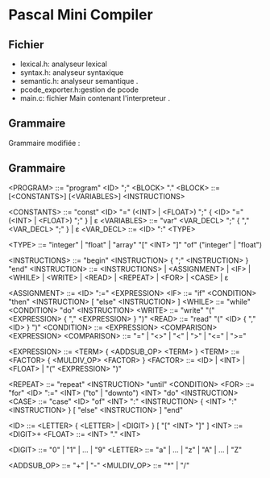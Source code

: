 # Pascal Mini Compiler
 

## Fichier

- lexical.h: analyseur lexical
- syntax.h: analyseur syntaxique 
- semantic.h: analyseur semantique .
- pcode_exporter.h:gestion de pcode 
- main.c: fichier Main contenant l'interpreteur .

## Grammaire

Grammaire modifiée :

## Grammaire


\<PROGRAM\> ::= "program" \<ID\> ";" \<BLOCK\> "."
\<BLOCK\> ::= [\<CONSTANTS\>] [\<VARIABLES\>] \<INSTRUCTIONS\>

\<CONSTANTS> :\:= "const" \<ID\> "=" (\<INT\> | \<FLOAT\>) ";" { \<ID\> "=" (\<INT\> | \<FLOAT\>) ";" } | ε
\<VARIABLES\> ::= "var" \<VAR_DECL\> ";" { "," \<VAR_DECL\> ";" } | ε
\<VAR_DECL\> ::= \<ID\> ":" \<TYPE\>

\<TYPE\> ::= "integer" | "float" | "array" "[" \<INT\> "]" "of" ("integer" | "float")

\<INSTRUCTIONS\> ::= "begin" \<INSTRUCTION\> { ";" \<INSTRUCTION\> } "end"
\<INSTRUCTION\> ::= \<INSTRUCTIONS\> | \<ASSIGNMENT\> | \<IF\> | \<WHILE\> | \<WRITE\> | \<READ\> | \<REPEAT\> | \<FOR\> | \<CASE\> | ε

\<ASSIGNMENT\> ::= \<ID\> ":=" \<EXPRESSION\>
\<IF\> ::= "if" \<CONDITION\> "then" \<INSTRUCTION\> [ "else" \<INSTRUCTION\> ]
\<WHILE\> ::= "while" \<CONDITION\> "do" \<INSTRUCTION\>
\<WRITE\> ::= "write" "(" \<EXPRESSION\> { "," \<EXPRESSION\> } ")"
\<READ\> ::= "read" "(" \<ID\> { "," \<ID\> } ")"
\<CONDITION\> ::= \<EXPRESSION\> \<COMPARISON\> \<EXPRESSION\>
\<COMPARISON\> ::= "=" | "<>" | "<" | ">" | "<=" | ">="

\<EXPRESSION\> ::= \<TERM\> { \<ADDSUB_OP\> \<TERM\> }
\<TERM\> ::= \<FACTOR\> { \<MULDIV_OP\> \<FACTOR\> }
\<FACTOR\> ::= \<ID\> | \<INT\> | \<FLOAT\> | "(" \<EXPRESSION\> ")"

\<REPEAT\> ::= "repeat" \<INSTRUCTION\> "until" \<CONDITION\>
\<FOR\> ::= "for" \<ID\> ":=" \<INT\> ("to" | "downto") \<INT\> "do" \<INSTRUCTION\>
\<CASE\> ::= "case" \<ID\> "of" \<INT\> ":" \<INSTRUCTION\> { \<INT\> ":" \<INSTRUCTION\> } [ "else" \<INSTRUCTION\> ] "end"

\<ID\> ::= \<LETTER\> { \<LETTER\> | \<DIGIT\> } [ "[" \<INT\> "]" ]
\<INT\> ::= \<DIGIT\>+
\<FLOAT\> ::= \<INT\> "." \<INT\>

\<DIGIT\> ::= "0" | "1" | ... | "9"
\<LETTER\> ::= "a" | ... | "z" | "A" | ... | "Z"

\<ADDSUB_OP\> ::= "+" | "-"
<MULDIV_OP> ::= "\*" | "/"
